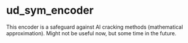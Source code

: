 # ud_sym_encoder
This encoder is a safeguard against AI cracking methods (mathematical approximation). Might not be useful now, but some time in the future. 

